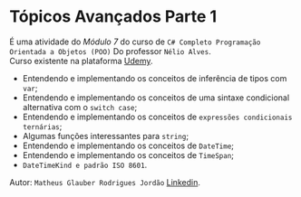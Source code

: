 # Tópicos Avançados Parte 1

É uma atividade do *Módulo 7* do curso de `C# Completo Programação Orientada a Objetos (POO)` Do professor `Nélio Alves`.<br>
Curso existente na plataforma [Udemy](https://www.udemy.com/course/programacao-orientada-a-objetos-csharp/).

* Entendendo e implementando os conceitos de inferência de tipos com `var`;
* Entendendo e implementando os conceitos de uma sintaxe condicional alternativa com o `switch case`;
* Entendendo e implementando os conceitos de `expressões condicionais ternárias`;
* Algumas funções interessantes para `string`;
* Entendendo e implementando os conceitos de `DateTime`;
* Entendendo e implementando os conceitos de `TimeSpan`;
* `DateTimeKind e padrão ISO 8601`.

Autor: `Matheus Glauber Rodrigues Jordão` [Linkedin](https://www.linkedin.com/in/matheusglauber/).
